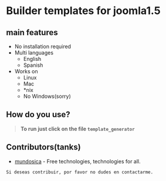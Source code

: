 Builder templates for joomla1.5
==========================================================================================

main features
-------------------------------
 - No installation required
 - Multi languages
   - English
   - Spanish
 - Works on
   - Linux
   - Mac
   - *nix
   - No Windows(sorry)

How do you use?
-----------------------------
>**To run just click on the file `template_generator`**


Contributors(tanks)
--------------------------------------------------------------------------------------

- [mundosica](http://mundosica.com) - Free technologies, technologies for all.

`Si deseas contribuir, por favor no dudes en contactarme.`
